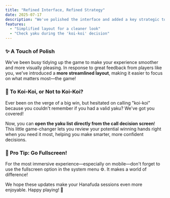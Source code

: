 ```yaml
---
title: "Refined Interface, Refined Strategy"
date: 2025-07-17
description: "We've polished the interface and added a key strategic tool to help you master Koi-Koi!"
features:
  - "Simplified layout for a cleaner look"
  - "Check yaku during the 'koi-koi' decision"
---
```


### ✨ A Touch of Polish

We've been busy tidying up the game to make your experience smoother and more visually pleasing. In response to great feedback from players like you, we've introduced a **more streamlined layout**, making it easier to focus on what matters most—the game!

### 🤔 To Koi-Koi, or Not to Koi-Koi?

Ever been on the verge of a big win, but hesitated on calling "koi-koi" because you couldn't remember if you had a valid yaku? We've got you covered!

Now, you can **open the yaku list directly from the call decision screen**! This little game-changer lets you review your potential winning hands right when you need it most, helping you make smarter, more confident decisions.

### 📱 Pro Tip: Go Fullscreen!

For the most immersive experience—especially on mobile—don't forget to use the fullscreen option in the system menu ⚙️. It makes a world of difference!

We hope these updates make your Hanafuda sessions even more enjoyable. Happy playing! 🎴 